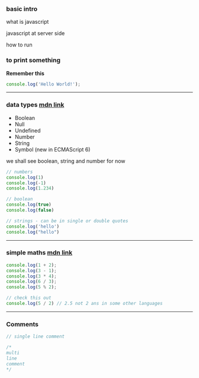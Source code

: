 ### basic intro

what is javascript

javascript at server side

how to run

### to print something

**Remember this**

```javascript
console.log('Hello World!');
```
---

### data types [mdn link](https://developer.mozilla.org/en-US/docs/Web/JavaScript/Data_structures)

- Boolean
- Null
- Undefined
- Number
- String
- Symbol (new in ECMAScript 6)

we shall see boolean, string and number for now

``` javascript
// numbers
console.log(1)
console.log(-1)
console.log(1.234)

// boolean
console.log(true)
console.log(false)

// strings - can be in single or double quotes
console.log('hello')
console.log("hello")
```
---

### simple maths [mdn link](https://developer.mozilla.org/en-US/docs/Web/JavaScript/Reference/Operators/Arithmetic_Operators)

```javascript
console.log(1 + 2); 
console.log(3 - 1); 
console.log(3 * 4); 
console.log(6 / 3);
console.log(5 % 2);

// check this out
console.log(5 / 2) // 2.5 not 2 ans in some other languages
```
---

### Comments

```javascript
// single line comment

/*
multi
line 
comment
*/
```
